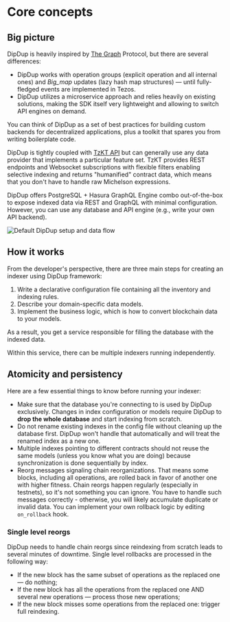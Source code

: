 # Core concepts

## Big picture

DipDup is heavily inspired by [The Graph](https://thegraph.com/) Protocol, but there are several differences:

* DipDup works with operation groups (explicit operation and all internal ones) and _Big\_map_ updates (lazy hash map structures) — until fully-fledged events are implemented in Tezos.
* DipDup utilizes a microservice approach and relies heavily on existing solutions, making the SDK itself very lightweight and allowing to switch API engines on demand.

<!-- TODO: Not exactly correct, DipDup forces lots of things -->
You can think of DipDup as a set of best practices for building custom backends for decentralized applications, plus a toolkit that spares you from writing boilerplate code.

DipDup is tightly coupled with [TzKT API](http://api.tzkt.io/) but can generally use any data provider that implements a particular feature set. TzKT provides REST endpoints and Websocket subscriptions with flexible filters enabling selective indexing and returns "humanified" contract data, which means that you don't have to handle raw Michelson expressions.

DipDup offers PostgreSQL + Hasura GraphQL Engine combo out-of-the-box to expose indexed data via REST and GraphQL with minimal configuration. However, you can use any database and API engine (e.g., write your own API backend).

![Default DipDup setup and data flow](../.gitbook/assets/dipdup.svg)

## How it works

From the developer's perspective, there are three main steps for creating an indexer using DipDup framework:

1. Write a declarative configuration file containing all the inventory and indexing rules.
2. Describe your domain-specific data models.
3. Implement the business logic, which is how to convert blockchain data to your models.

As a result, you get a service responsible for filling the database with the indexed data.

Within this service, there can be multiple indexers running independently.

## Atomicity and persistency

Here are a few essential things to know before running your indexer:

* Make sure that the database you're connecting to is used by DipDup exclusively. Changes in index configuration or models require DipDup to **drop the whole database** and start indexing from scratch.
* Do not rename existing indexes in the config file without cleaning up the database first. DipDup won't handle that automatically and will treat the renamed index as a new one.
* Multiple indexes pointing to different contracts should not reuse the same models (unless you know what you are doing) because synchronization is done sequentially by index.
* Reorg messages signaling chain reorganizations. That means some blocks, including all operations, are rolled back in favor of another one with higher fitness. Chain reorgs happen regularly (especially in testnets), so it's not something you can ignore. You have to handle such messages correctly - otherwise, you will likely accumulate duplicate or invalid data. You can implement your own rollback logic by editing `on_rollback` hook.

### Single level reorgs

DipDup needs to handle chain reorgs since reindexing from scratch leads to several minutes of downtime. Single level rollbacks are processed in the following way:

* If the new block has the same subset of operations as the replaced one — do nothing;
* If the new block has all the operations from the replaced one AND several new operations — process those new operations;
* If the new block misses some operations from the replaced one: trigger full reindexing.
